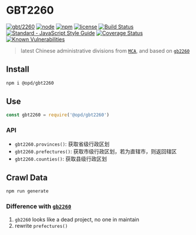 # GBT2260

[![gbt/2260](https://img.shields.io/static/v1?label=GB/T&message=2260&color=brightgreen)](http://www.gb688.cn/bzgk/gb/newGbInfo?hcno=C9C488FD717AFDCD52157F41C3302C6D)
[![node](https://img.shields.io/node/v/@opd/gbt2260.svg)](https://www.npmjs.com/package/@opd/gbt2260)
[![npm](https://img.shields.io/npm/v/@opd/gbt2260.svg)](https://www.npmjs.com/package/@opd/gbt2260)
[![license](https://img.shields.io/npm/l/@opd/gbt2260.svg)](https://github.com/open-data-plan/gbt2260/blob/master/LICENSE)
[![Build Status](https://travis-ci.org/open-data-plan/gbt2260.svg?branch=master)](https://travis-ci.org/open-data-plan/gbt2260)
[![Standard - JavaScript Style Guide](https://img.shields.io/badge/code_style-standard-brightgreen.svg)](http://standardjs.com/)
[![Coverage Status](https://coveralls.io/repos/github/open-data-plan/gbt2260/badge.svg?branch=master)](https://coveralls.io/github/open-data-plan/gbt2260?branch=master)
[![Known Vulnerabilities](https://snyk.io/test/github/open-data-plan/gbt2260/badge.svg?targetFile=package.json)](https://snyk.io/test/github/open-data-plan/gbt2260?targetFile=package.json)

> latest Chinese administrative divisions from [`MCA`](http://www.mca.gov.cn/article/sj/xzqh/), and based on [`gb2260`](https://github.com/cn/GB2260.js)

## Install

```bash
npm i @opd/gbt2260
```

## Use

```js
const gbt2260 = require('@opd/gbt2260')
```

### API

- `gbt2260.provinces()`: 获取省级行政区划
- `gbt2260.prefectures()`: 获取市级行政区划，若为直辖市，则返回辖区
- `gbt2260.counties()`: 获取县级行政区划

## Crawl Data

```bash
npm run generate
```

### Difference with [`gb2260`](https://github.com/cn/GB2260.js)

1. `gb2260` looks like a dead project, no one in maintain
2. rewrite `prefectures()`
